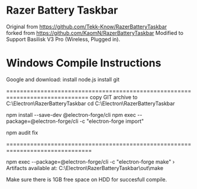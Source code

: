 # Razer Battery Taskbar
Original from https://github.com/Tekk-Know/RazerBatteryTaskbar  
forked from https://github.com/KaomN/RazerBatteryTaskbar
Modified to Support Basilisk V3 Pro (Wireless, Plugged in).

# Windows Compile Instructions

Google and download:
install node.js
install git

==============================================================================
copy GIT archive to C:\Electron\RazerBatteryTaskbar
cd C:\Electron\RazerBatteryTaskbar

npm install --save-dev @electron-forge/cli
npm exec --package=@electron-forge/cli -c "electron-forge import"

npm audit fix

===============================================================================

npm exec --package=@electron-forge/cli -c "electron-forge make"
  › Artifacts available at: C:\Electron\RazerBatteryTaskbar\out\make

Make sure there is 1GB free space on HDD for succesfull compile.
